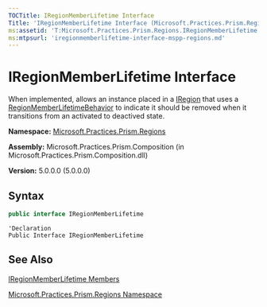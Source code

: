 ```yaml
---
TOCTitle: IRegionMemberLifetime Interface
Title: 'IRegionMemberLifetime Interface (Microsoft.Practices.Prism.Regions)'
ms:assetid: 'T:Microsoft.Practices.Prism.Regions.IRegionMemberLifetime'
ms:mtpsurl: 'iregionmemberlifetime-interface-mspp-regions.md'
---
```


# IRegionMemberLifetime Interface

When implemented, allows an instance placed in a [IRegion](/patterns-practices/reference/iregion-interface-mspp-regions) that uses a [RegionMemberLifetimeBehavior](/patterns-practices/reference/regionmemberlifetimebehavior-class-mspp-regions-behaviors) to indicate it should be removed when it transitions from an activated to deactived state.

**Namespace:** [Microsoft.Practices.Prism.Regions](/patterns-practices/reference/mspp-regions-namespace)

**Assembly:** Microsoft.Practices.Prism.Composition (in Microsoft.Practices.Prism.Composition.dll)

**Version:** 5.0.0.0 (5.0.0.0)

## Syntax
```C#
public interface IRegionMemberLifetime
```

```VB
'Declaration
Public Interface IRegionMemberLifetime
```

## See Also

[IRegionMemberLifetime Members](/patterns-practices/reference/iregionmemberlifetime-members-mspp-regions)

[Microsoft.Practices.Prism.Regions Namespace](/patterns-practices/reference/mspp-regions-namespace)

